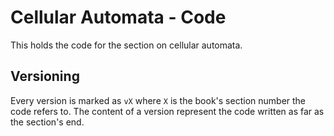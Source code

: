 # Cellular Automata - Code
This holds the code for the section on cellular automata.

## Versioning
Every version is marked as `vX` where `X` is the book's section number the code refers to. The content of a version represent the code written as far as the section's end.
